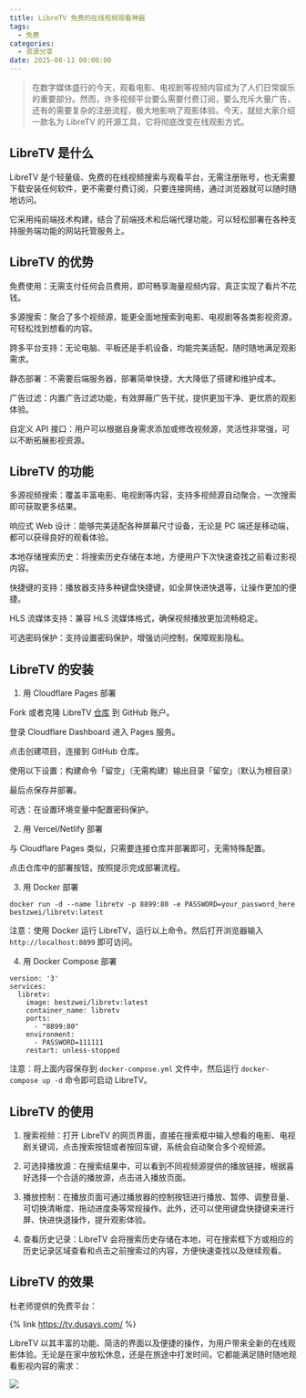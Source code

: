 ```yaml
---
title: LibreTV 免费的在线视频观看神器
tags:
  - 免费
categories:
  - 资源分享
date: 2025-08-11 00:00:00
---
```


> 在数字媒体盛行的今天，观看电影、电视剧等视频内容成为了人们日常娱乐的重要部分。然而，许多视频平台要么需要付费订阅，要么充斥大量广告，还有的需要复杂的注册流程，极大地影响了观影体验。今天，就给大家介绍一款名为 LibreTV 的开源工具，它将彻底改变在线观影方式。

<!-- more -->

## LibreTV 是什么

LibreTV 是个轻量级、免费的在线视频搜索与观看平台，无需注册账号，也无需要下载安装任何软件，更不需要付费订阅，只要连接网络，通过浏览器就可以随时随地访问。

它采用纯前端技术构建，结合了前端技术和后端代理功能，可以轻松部署在各种支持服务端功能的网站托管服务上。

## LibreTV 的优势

免费使用：无需支付任何会员费用，即可畅享海量视频内容，真正实现了看片不花钱。

多源搜索：聚合了多个视频源，能更全面地搜索到电影、电视剧等各类影视资源，可轻松找到想看的内容。

跨多平台支持：无论电脑、平板还是手机设备，均能完美适配，随时随地满足观影需求。

静态部署：不需要后端服务器，部署简单快捷，大大降低了搭建和维护成本。

广告过滤：内置广告过滤功能，有效屏蔽广告干扰，提供更加干净、更优质的观影体验。

自定义 API 接口：用户可以根据自身需求添加或修改视频源，灵活性非常强，可以不断拓展影视资源。

## LibreTV 的功能

多源视频搜索：覆盖丰富电影、电视剧等内容，支持多视频源自动聚合，一次搜索即可获取更多结果。

响应式 Web 设计：能够完美适配各种屏幕尺寸设备，无论是 PC 端还是移动端，都可以获得良好的观看体验。

本地存储搜索历史：将搜索历史存储在本地，方便用户下次快速查找之前看过影视内容。

快捷键的支持：播放器支持多种键盘快捷键，如全屏快进快退等，让操作更加的便捷。

HLS 流媒体支持：兼容 HLS 流媒体格式，确保视频播放更加流畅稳定。

可选密码保护：支持设置密码保护，增强访问控制，保障观影隐私。

## LibreTV 的安装

1. 用 Cloudflare Pages 部署

Fork 或者克隆 LibreTV [仓库](https://github.com/LibreSpark/LibreTV) 到 GitHub 账户。

登录 Cloudflare Dashboard 进入 Pages 服务。

点击创建项目，连接到 GitHub 仓库。

使用以下设置：构建命令「留空」（无需构建）输出目录「留空」（默认为根目录）

最后点保存并部署。

可选：在设置环境变量中配置密码保护。

2. 用 Vercel/Netlify 部署

与 Cloudflare Pages 类似，只需要连接仓库并部署即可，无需特殊配置。

点击仓库中的部署按钮，按照提示完成部署流程。

3. 用 Docker 部署

```
docker run -d --name libretv -p 8899:80 -e PASSWORD=your_password_here bestzwei/libretv:latest
```

注意：使用 Docker 运行 LibreTV，运行以上命令。然后打开浏览器输入 `http://localhost:8899` 即可访问。

4. 用 Docker Compose 部署

```
version: '3'
services:
  libretv:
    image: bestzwei/libretv:latest
    container_name: libretv
    ports:
      - "8899:80"
    environment:
      - PASSWORD=111111
    restart: unless-stopped
```

注意：将上面内容保存到 `docker-compose.yml` 文件中，然后运行 `docker-compose up -d` 命令即可启动 LibreTV。

## LibreTV 的使用

1. 搜索视频：打开 LibreTV 的网页界面，直接在搜索框中输入想看的电影、电视剧关键词，点击搜索按钮或者按回车键，系统会自动聚合多个视频源。

2. 可选择播放源：在搜索结果中，可以看到不同视频源提供的播放链接，根据喜好选择一个合适的播放源，点击进入播放页面。

3. 播放控制：在播放页面可通过播放器的控制按钮进行播放、暂停、调整音量、可切换清晰度、拖动进度条等常规操作。此外，还可以使用键盘快捷键来进行屏、快进快退操作，提升观影体验。

4. 查看历史记录：LibreTV 会将搜索历史存储在本地，可在搜索框下方或相应的历史记录区域查看和点击之前搜索过的内容，方便快速查找以及继续观看。

## LibreTV 的效果

杜老师提供的免费平台：

{% link https://tv.dusays.com/ %}

LibreTV 以其丰富的功能、简洁的界面以及便捷的操作，为用户带来全新的在线观影体验。无论是在家中放松休息，还是在旅途中打发时间，它都能满足随时随地观看影视内容的需求：

![](https://cdn.dusays.com/2025/04/821-1.jpg)